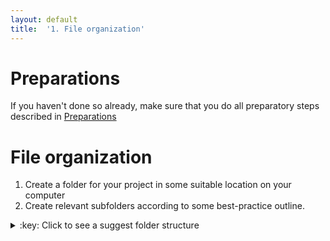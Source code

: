 ```yaml
---
layout: default
title:  '1. File organization'
---
```


# <a name="begin"></a> Preparations

If you haven't done so already, make sure that you do all preparatory steps described in [Preparations](https://github.com/nicjar/DM_WS/blob/master/preparations.md)
<br />

# File organization
1. Create a folder for your project in some suitable location on your computer
2. Create relevant subfolders according to some best-practice outline.
<details>
<summary>:key: Click to see a suggest folder structure</summary>
my_project
```
|─ bin
|- doc
|- data
|  |- raw
|  |- clean
|     |- 2016-11-16
|- results
|- src

```
</details>  
<br />
